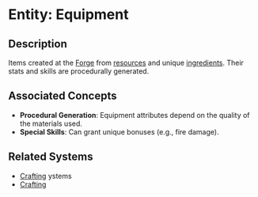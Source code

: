 # Entity: Equipment

## Description
Items created at the [Forge](./Building.md) from [resources](./Resources/Resource.md) and unique [ingredients](./Ingredient.md). Their stats and skills are procedurally generated.

## Associated Concepts
- **Procedural Generation**: Equipment attributes depend on the quality of the materials used.
- **Special Skills**: Can grant unique bonuses (e.g., fire damage).

## Related Systems
- [Crafting](../../Systems/Crafting.md)
ystems
- [Crafting](../Systems/Crafting.md)
